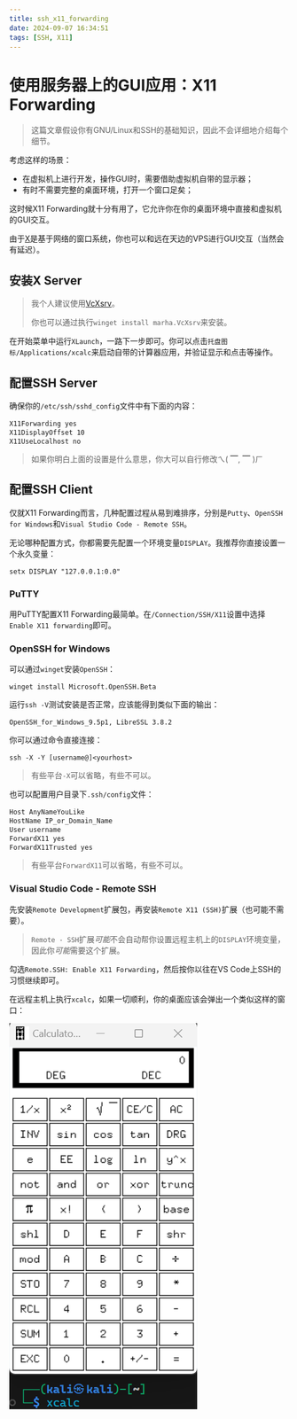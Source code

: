 ```yaml
---
title: ssh_x11_forwarding
date: 2024-09-07 16:34:51
tags: [SSH, X11]
---
```


# 使用服务器上的GUI应用：X11 Forwarding

> 这篇文章假设你有GNU/Linux和SSH的基础知识，因此不会详细地介绍每个细节。

考虑这样的场景：

- 在虚拟机上进行开发，操作GUI时，需要借助虚拟机自带的显示器；
- 有时不需要完整的桌面环境，打开一个窗口足矣；

这时候X11 Forwarding就十分有用了，它允许你在你的桌面环境中直接和虚拟机的GUI交互。

由于[X](https://en.wikipedia.org/wiki/X_Window_System)是基于网络的窗口系统，你也可以和远在天边的VPS进行GUI交互（当然会有延迟）。

## 安装X Server

> 我个人建议使用[VcXsrv](https://sourceforge.net/projects/vcxsrv/)。
> 
> 你也可以通过执行`winget install marha.VcXsrv`来安装。

在开始菜单中运行`XLaunch`，一路下一步即可。你可以点击`托盘图标/Applications/xcalc`来启动自带的计算器应用，并验证显示和点击等操作。

## 配置SSH Server

确保你的`/etc/ssh/sshd_config`文件中有下面的内容：

    X11Forwarding yes
    X11DisplayOffset 10
    X11UseLocalhost no

> 如果你明白上面的设置是什么意思，你大可以自行修改ㄟ( ▔, ▔ )ㄏ

## 配置SSH Client

仅就X11 Forwarding而言，几种配置过程从易到难排序，分别是`Putty`、`OpenSSH for Windows`和`Visual Studio Code - Remote SSH`。

无论哪种配置方式，你都需要先配置一个环境变量`DISPLAY`。我推荐你直接设置一个永久变量：

    setx DISPLAY "127.0.0.1:0.0"

### PuTTY

用PuTTY配置X11 Forwarding最简单。在`/Connection/SSH/X11`设置中选择`Enable X11 forwarding`即可。

### OpenSSH for Windows

可以通过`winget`安装`OpenSSH`：

    winget install Microsoft.OpenSSH.Beta

运行`ssh -V`测试安装是否正常，应该能得到类似下面的输出：

    OpenSSH_for_Windows_9.5p1, LibreSSL 3.8.2

你可以通过命令直接连接：

    ssh -X -Y [username@]<yourhost>

> 有些平台`-X`可以省略，有些不可以。

也可以配置用户目录下`.ssh/config`文件：

    Host AnyNameYouLike
    HostName IP_or_Domain_Name
    User username
    ForwardX11 yes
    ForwardX11Trusted yes

> 有些平台`ForwardX11`可以省略，有些不可以。

### Visual Studio Code - Remote SSH

先安装`Remote Development`扩展包，再安装`Remote X11 (SSH)`扩展（也可能不需要）。

> `Remote - SSH`扩展*可能*不会自动帮你设置远程主机上的`DISPLAY`环境变量，因此你*可能*需要这个扩展。

勾选`Remote.SSH: Enable X11 Forwarding`，然后按你以往在VS Code上SSH的习惯继续即可。

在远程主机上执行`xcalc`，如果一切顺利，你的桌面应该会弹出一个类似这样的窗口：

![运行在远程主机的GUI应用](./ssh-x11-forwarding/x11forwardgui.png)